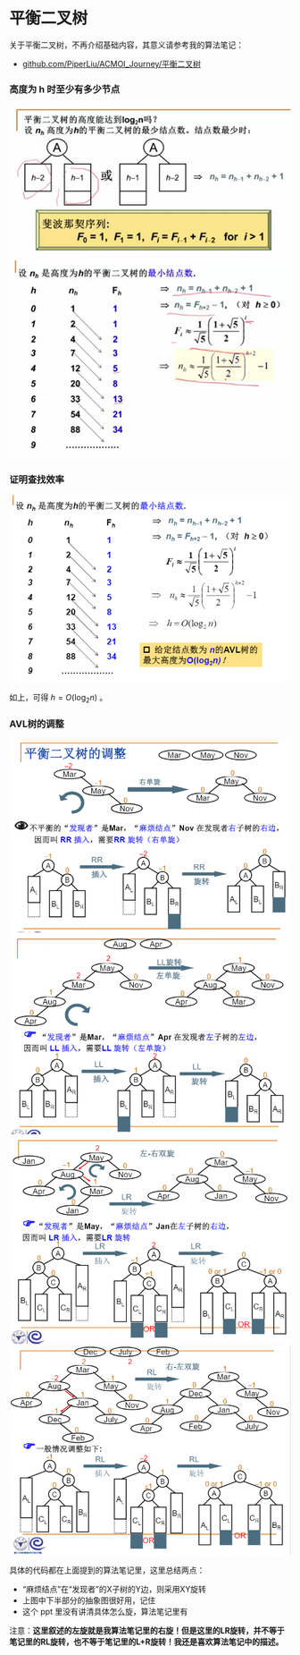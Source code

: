 # 平衡二叉树

关于平衡二叉树，不再介绍基础内容，其意义请参考我的算法笔记：
- [github.com/PiperLiu/ACMOI_Journey/平衡二叉树](https://github.com/PiperLiu/ACMOI_Journey/blob/master/notes/acwings/PAT%E7%94%B2%E7%BA%A7%E8%BE%85%E5%AF%BC%E8%AF%BE/drafts/pat.0.1.md)

### 高度为 h 时至少有多少节点

![](../images/2021100501.png)
![](../images/2021100502.png)

### 证明查找效率

![](../images/2021101301.png)

如上，可得 $h = O(\log_2 n)$ 。

### AVL树的调整

![](../images/2021101302.png)
![](../images/2021101303.png)
![](../images/2021101304.png)
![](../images/2021101305.png)

具体的代码都在上面提到的算法笔记里，这里总结两点：
- “麻烦结点”在“发现者”的X子树的Y边，则采用XY旋转
- 上图中下半部分的抽象图很好用，记住
- 这个 ppt 里没有讲清具体怎么旋，算法笔记里有

注意：**这里叙述的左旋就是我算法笔记里的右旋！但是这里的LR旋转，并不等于笔记里的RL旋转，也不等于笔记里的L+R旋转！我还是喜欢算法笔记中的描述。**
